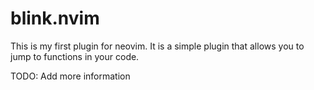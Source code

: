 # blink.nvim
This is my first plugin for neovim. It is a simple plugin that allows you to jump to functions in your code.

TODO: Add more information
